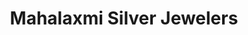 ---
title: "Mahalaxmi Silver Jewelers"
url: /pattan-kodoli/mahalaxmi-silver-jewelers/
shop: jewelry
---